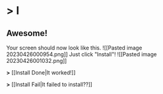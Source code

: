 # > I
## Awesome!
Your screen should now look like this.
![[Pasted image 20230426000954.png]]
Just click "Install"!
![[Pasted image 20230426001032.png]]

**>** [[Install Done|It worked!]]

**>** [[Install Fail|It failed to install??]]